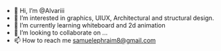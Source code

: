 - 👋 Hi, I’m @Alvariii
- 👀 I’m interested in graphics, UIUX, Architectural and structural design.
- 🌱 I’m currently learning whiteboard and 2d animation
- 💞️ I’m looking to collaborate on ...
- 📫 How to reach me samuelephraim8@gmail.com

<!---
Alvariii/Alvariii is a ✨ special ✨ repository because its `README.md` (this file) appears on your GitHub profile.
You can click the Preview link to take a look at your changes.
--->
